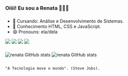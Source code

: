 ### Oiiii! Eu sou a Renata 👋👋😜
###
- 🌱 Cursando: Análise e Desenvolvimento de Sistemas.
- 🌱 Conhecimento HTML, CSS e JavaScript.
- 😄 Pronouns: ela/dela

<a href="https://linkedin.com/in/rsqxda2"><img src="https://img.shields.io/badge/LinkedIn-0077B5?style=for-the-badge&logo=linkedin&logoColor=white"/></a>
<a href="https://github.com/rsqxda"><img src="https://img.shields.io/badge/GitHub-100000?style=for-the-badge&logo=github&logoColor=white"/></a>
<a href="https://twitter.com/rsqxdace"><img src="https://img.shields.io/badge/Twitter-1DA1F2?style=for-the-badge&logo=twitter&logoColor=white"/></a>
<a href="mailto:rsqxda86ti@gmail.com"><img src="https://img.shields.io/badge/Gmail-D14836?style=for-the-badge&logo=gmail&logoColor=white" target="_blank"></a>
###
![renata GitHub stats](https://github-readme-stats.vercel.app/api?username=rsqxda&theme=blue-green)
![renata GitHub stats](https://github-readme-stats.vercel.app/api/top-langs/?username=rsqxda&theme=blue-green)



                                                                                                                                          
                                                                                                                                          
                                                                         "A Tecnologia move o mundo". (Steve Jobs).


